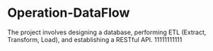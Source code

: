 # Operation-DataFlow
The project involves designing a database, performing ETL (Extract, Transform, Load), and establishing a RESTful API.
11111111111
